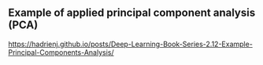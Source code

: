## Example of applied principal component analysis (PCA)

https://hadrienj.github.io/posts/Deep-Learning-Book-Series-2.12-Example-Principal-Components-Analysis/
